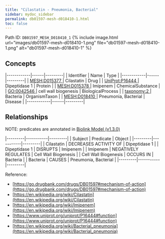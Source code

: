 ```yaml
---
title: "Cilastatin - Pneumonia, Bacterial"
sidebar: mydoc_sidebar
permalink: db01597-mesh-d018410-1.html
toc: false 
---
```



Path ID: `DB01597_MESH_D018410_1`
{% include image.html url="images/db01597-mesh-d018410-1.png" file="db01597-mesh-d018410-1.png" alt="db01597-mesh-d018410-1" %}

## Concepts

|------------|------|---------|
| Identifier | Name | Type    |
|------------|------|---------|
| <a href="https://identifiers.org/MESH:D015377">MESH:D015377 </a> | Cilastatin | Drug |
| <a href="https://identifiers.org/UniProt:P16444">UniProt:P16444 </a> | Dipeptidase 1 | Protein |
| <a href="https://identifiers.org/MESH:D015378">MESH:D015378 </a> | Imipenem | ChemicalSubstance |
| <a href="https://identifiers.org/GO:0042546">GO:0042546 </a> | cell wall biogenesis | BiologicalProcess |
| <a href="https://identifiers.org/taxonomy:2">taxonomy:2 </a> | Bacteria | OrganismTaxon |
| <a href="https://identifiers.org/MESH:D018410">MESH:D018410 </a> | Pneumonia, Bacterial | Disease |
|------------|------|---------|

## Relationships


NOTE: predicates are annotated in <a href="https://github.com/biolink/biolink-model/releases/tag/v1.3.0">Biolink Model (v1.3.0)</a>

|---------|-----------|---------|
| Subject | Predicate | Object  |
|---------|-----------|---------|
| Cilastatin | DECREASES ACTIVITY OF | Dipeptidase 1 |
| Dipeptidase 1 | DISRUPTS | Imipenem |
| Imipenem | NEGATIVELY REGULATES | Cell Wall Biogenesis |
| Cell Wall Biogenesis | OCCURS IN | Bacteria |
| Bacteria | CAUSES | Pneumonia, Bacterial |
|---------|-----------|---------|

Reference: 
  - [https://go.drugbank.com/drugs/DB01597#mechanism-of-action](https://go.drugbank.com/drugs/DB01597#mechanism-of-action)
  - [https://en.wikipedia.org/wiki/Cilastatin](https://en.wikipedia.org/wiki/Cilastatin)
  - [https://en.wikipedia.org/wiki/Imipenem](https://en.wikipedia.org/wiki/Imipenem)
  - [https://www.uniprot.org/uniprot/P16444#function](https://www.uniprot.org/uniprot/P16444#function)
  - [https://en.wikipedia.org/wiki/Bacterial_pneumonia](https://en.wikipedia.org/wiki/Bacterial_pneumonia)
